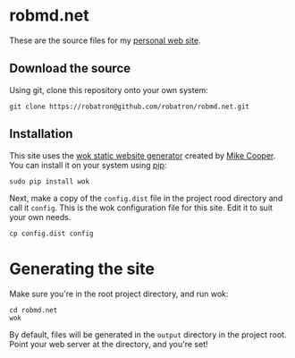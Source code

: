 # robmd.net

These are the source files for my [personal web site][mysite]. 

## Download the source

Using git, clone this repository onto your own system:

    git clone https://robatron@github.com/robatron/robmd.net.git

## Installation

This site uses the [wok static website generator][woksite] created by [Mike Cooper][mikesite]. You can install it on your system using [pip][pip]:

    sudo pip install wok

Next, make a copy of the `config.dist` file in the project rood directory and call it `config`. This is the wok configuration file for this site. Edit it to suit your own needs.

    cp config.dist config

# Generating the site

Make sure you're in the root project directory, and run wok:

    cd robmd.net
    wok

By default, files will be generated in the `output` directory in the project root. Point your web server at the directory, and you're set!

[mysite]: http://robmd.net
[woksite]: https://github.com/mythmon/wok
[mikesite]: https://github.com/mythmon
[pip]: http://pypi.python.org/pypi/pip